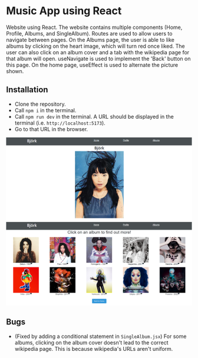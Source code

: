 # Music App using React
Website using React. The website contains multiple components (Home, Profile, Albums, and SingleAlbum). Routes are used to allow users to navigate between pages. On the Albums page, the user is able to like albums by clicking on the heart image, which will turn red once liked. The user can also click on an album cover and a tab with the wikipedia page for that album will open. useNavigate is used to implement the 'Back' button on this page. On the home page, useEffect is used to alternate the picture shown.


## Installation
- Clone the repository.
- Call `npm i` in the terminal.
- Call `npm run dev` in the terminal. A URL should be displayed in the terminal (i.e. `http://localhost:5173`).
- Go to that URL in the browser.

![Screenshot of home page](./assests/Screenshot2.png)
![Screenshot of album page](./assests/Screenshot.png)

## Bugs
- (Fixed by adding a conditional statement in `SingleAlbum.jsx`) For some albums, clicking on the album cover doesn't lead to the correct wikipedia page. This is because wikipedia's URLs aren't uniform.

